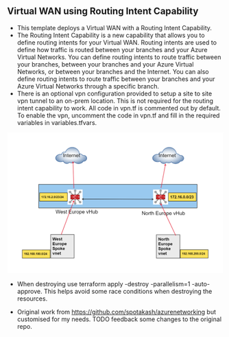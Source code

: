 ## Virtual WAN using Routing Intent Capability

- This template deploys a Virtual WAN with a Routing Intent Capability.
- The Routing Intent Capability is a new capability that allows you to define routing intents for your Virtual WAN. Routing intents are used to define how traffic is routed between your branches and your Azure Virtual Networks. You can define routing intents to route traffic between your branches, between your branches and your Azure Virtual Networks, or between your branches and the Internet. You can also define routing intents to route traffic between your branches and your Azure Virtual Networks through a specific branch.
- There is an optional vpn configuration provided to setup a site to site vpn tunnel to an on-prem location. This is not required for the routing intent capability to work.  All code in vpn.tf is commented out by default.  To enable the vpn, uncomment the code in vpn.tf and fill in the required variables in variables.tfvars.

<img src="/terraform\routing_intent\Routing Intent.png" alt="High Level Design">

- When destroying use terraform apply -destroy -parallelism=1 -auto-approve.  This helps avoid some race conditions when destroying the resources.

- Original work from https://github.com/spotakash/azurenetworking but customised for my needs.  TODO feedback some changes to the original repo.